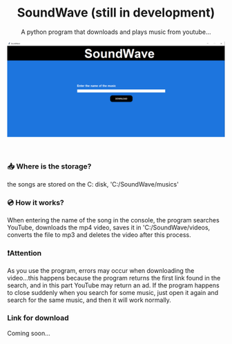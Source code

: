 <h1 align='center'> SoundWave (still in development)</h1>
<p align='center'>A python program that downloads and plays music from youtube...</h2>

<p align='center'>
<img border-radius=10px src='https://github.com/itsmenicky/SoundWave/blob/main/img/soundwave interface.png'>
</p>
</br>

### 📥 Where is the storage?
the songs are stored on the C: disk, 'C:/SoundWave/musics'

### 💿 How it works?
When entering the name of the song in the console, the program searches YouTube, downloads the mp4 video, saves it in 'C:/SoundWave/videos, converts the file to mp3 and deletes the video after this process.

### ❗️Attention
As you use the program, errors may occur when downloading the video...this happens because the program returns the first link found in the search, and in this part YouTube may return an ad. If the program happens to close suddenly when you search for some music, just open it again and search for the same music, and then it will work normally.

### Link for download

Coming soon...

